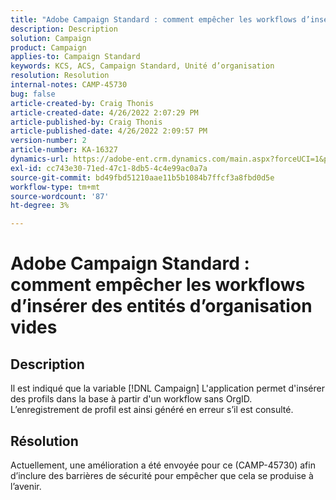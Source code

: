 ```yaml
---
title: "Adobe Campaign Standard : comment empêcher les workflows d’insérer des entités d’organisation vides"
description: Description
solution: Campaign
product: Campaign
applies-to: Campaign Standard
keywords: KCS, ACS, Campaign Standard, Unité d’organisation
resolution: Resolution
internal-notes: CAMP-45730
bug: false
article-created-by: Craig Thonis
article-created-date: 4/26/2022 2:07:29 PM
article-published-by: Craig Thonis
article-published-date: 4/26/2022 2:09:57 PM
version-number: 2
article-number: KA-16327
dynamics-url: https://adobe-ent.crm.dynamics.com/main.aspx?forceUCI=1&pagetype=entityrecord&etn=knowledgearticle&id=42330533-6ac5-ec11-a7b6-0022480a138b
exl-id: cc743e30-71ed-47c1-8db5-4c4e99ac0a7a
source-git-commit: bd49fbd51210aae11b5b1084b7ffcf3a8fbd0d5e
workflow-type: tm+mt
source-wordcount: '87'
ht-degree: 3%

---
```


# Adobe Campaign Standard : comment empêcher les workflows d’insérer des entités d’organisation vides

## Description


Il est indiqué que la variable [!DNL Campaign] L&#39;application permet d&#39;insérer des profils dans la base à partir d&#39;un workflow sans OrgID.  L’enregistrement de profil est ainsi généré en erreur s’il est consulté.


## Résolution


Actuellement, une amélioration a été envoyée pour ce (CAMP-45730) afin d’inclure des barrières de sécurité pour empêcher que cela se produise à l’avenir.
